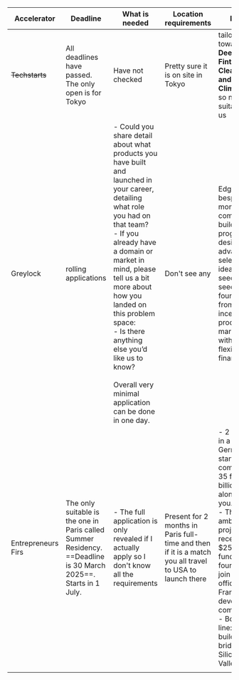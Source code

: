 | Accelerator        | Deadline                                                                                                        | What is needed                                                                                                                                                                                                                                                                                                                                                                   | Location requirements                                                                                   | Notes                                                                                                                                                                                                                                                                                                             |
| ------------------ | --------------------------------------------------------------------------------------------------------------- | -------------------------------------------------------------------------------------------------------------------------------------------------------------------------------------------------------------------------------------------------------------------------------------------------------------------------------------------------------------------------------- | ------------------------------------------------------------------------------------------------------- | ----------------------------------------------------------------------------------------------------------------------------------------------------------------------------------------------------------------------------------------------------------------------------------------------------------------- |
| ~~Techstarts~~     | All deadlines have passed. The only open is for Tokyo                                                           | Have not checked                                                                                                                                                                                                                                                                                                                                                                 | Pretty sure it is on site in Tokyo                                                                      | tailored towards **Deeptech, Fintech, Cleantech, and Climatetech.** so not suitable for us                                                                                                                                                                                                                        |
| Greylock           | rolling applications                                                                                            | - Could you share detail about what products you have built and launched in your career, detailing what role you had on that team?<br>- If you already have a domain or market in mind, please tell us a bit more about how you landed on this problem space:<br>- Is there anything else you’d like us to know?<br><br>Overall very minimal application can be done in one day. | Don't see any                                                                                           | Edge is a bespoke 3-month company-building program designed to advance select pre-idea, pre-seed and seed founders from inception to product-market fit, with fully flexible financing.                                                                                                                           |
| Entrepreneurs Firs | The only suitable is the one in Paris called Summer Residency. ==Deadline is 30 March 2025==. Starts in 1 July. | - The full application is only revealed if I actually apply so I don't know all the requirements                                                                                                                                                                                                                                                                                 | Present for 2 months in Paris full-time and then if it is a match you all travel to USA to launch there | - 2 months in a castle in Germany to start a company.<br>35 future billionaires alongside you. <br>- The most ambitious projects will receive up to $250k in funding and founders will join our office in San Francisco to develop the company. <br>- Bottom line: you're building your bridge to Silicon Valley. |
|                    |                                                                                                                 |                                                                                                                                                                                                                                                                                                                                                                                  |                                                                                                         |                                                                                                                                                                                                                                                                                                                   |
